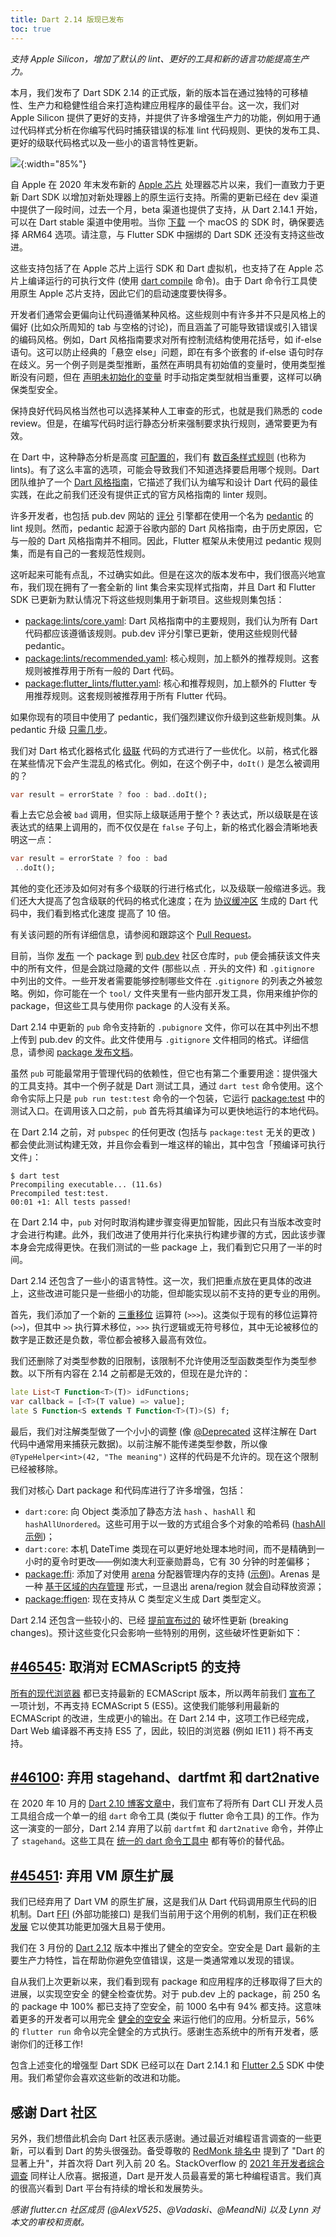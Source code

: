 ```yaml
---
title: Dart 2.14 版现已发布
toc: true
---
```


*支持 Apple Silicon，增加了默认的 lint、更好的工具和新的语言功能提高生产力。*

本月，我们发布了 Dart SDK 2.14 的正式版，新的版本旨在通过独特的可移植性、生产力和稳健性组合来打造构建应用程序的最佳平台。这一次，我们对 Apple Silicon 提供了更好的支持，并提供了许多增强生产力的功能，例如用于通过代码样式分析在你编写代码时捕获错误的标准 lint 代码规则、更快的发布工具、更好的级联代码格式以及一些小的语言特性更新。

![]({{site.flutter-files-cn}}/posts/flutter-cn/2021/announcing-dart-2-14/announcing-dart-2-14.png){:width="85%"}

自 Apple 在 2020 年末发布新的 [Apple 芯片](https://support.apple.com/zh-cn/HT211814 "Apple 芯片") 处理器芯片以来，我们一直致力于更新 Dart SDK 以增加对新处理器上的原生运行支持。所需的更新已经在 dev 渠道中提供了一段时间，过去一个月，beta 渠道也提供了支持，从 Dart 2.14.1 开始，可以在 Dart stable 渠道中使用啦。当你 [下载](https://dart.cn/get-dart "下载") 一个 macOS 的 SDK 时，确保要选择 ARM64 选项。请注意，与 Flutter SDK 中捆绑的 Dart SDK 还没有支持这些改进。

这些支持包括了在 Apple 芯片上运行 SDK 和 Dart 虚拟机，也支持了在 Apple 芯片上编译运行的可执行文件 (使用 [dart compile](https://dart.cn/tools/dart-compile "dart compile") 命令)。由于 Dart 命令行工具使用原生 Apple 芯片支持，因此它们的启动速度要快得多。

开发者们通常会更偏向让代码遵循某种风格。这些规则中有许多并不只是风格上的偏好 (比如众所周知的 tab 与空格的讨论)，而且涵盖了可能导致错误或引入错误的编码风格。例如，Dart 风格指南要求对所有控制流结构使用花括号，如 if-else 语句。这可以防止经典的「悬空 else」问题，即在有多个嵌套的 if-else 语句时存在歧义。另一个例子则是类型推断，虽然在声明具有初始值的变量时，使用类型推断没有问题，但在 [声明未初始化的变量](https://dart-lang.github.io/linter/lints/prefer_typing_uninitialized_variables.html "声明未初始化的变量") 时手动指定类型就相当重要，这样可以确保类型安全。

保持良好代码风格当然也可以选择某种人工审查的形式，也就是我们熟悉的 code review。但是，在编写代码时运行静态分析来强制要求执行规则，通常要更为有效。

在 Dart 中，这种静态分析是高度 [可配置的](https://dart.cn/guides/language/analysis-options "可配置的")，我们有 [数百条样式规则](https://dart.cn/tools/linter-rules "数百条样式规则") (也称为 lints)。有了这么丰富的选项，可能会导致我们不知道选择要启用哪个规则。Dart 团队维护了一个 [Dart 风格指南](https://dart.cn/guides/language/effective-dart/style "Dart 风格指南")，它描述了我们认为编写和设计 Dart 代码的最佳实践，在此之前我们还没有提供正式的官方风格指南的 linter 规则。

许多开发者，也包括 pub.dev 网站的 [评分](https://pub.flutter-io.cn/help/scoring "评分") 引擎都在使用一个名为 [pedantic](https://github.com/google/pedantic "pedantic") 的 lint 规则。然而，pedantic 起源于谷歌内部的 Dart 风格指南，由于历史原因，它与一般的 Dart 风格指南并不相同。因此，Flutter 框架从未使用过 pedantic 规则集，而是有自己的一套规范性规则。

这听起来可能有点乱，不过确实如此。但是在这次的版本发布中，我们很高兴地宣布，我们现在拥有了一套全新的 lint 集合来实现样式指南，并且 Dart 和 Flutter SDK 已更新为默认情况下将这些规则集用于新项目。这些规则集包括：

- [package:lints/core.yaml](https://github.com/dart-lang/lints/blob/main/lib/core.yaml "package:lints/core.yaml"): Dart 风格指南中的主要规则，我们认为所有 Dart 代码都应该遵循该规则。pub.dev 评分引擎已更新，使用这些规则代替 pedantic。
- [package:lints/recommended.yaml](https://github.com/dart-lang/lints/blob/main/lib/recommended.yaml "package:lints/recommended.yaml"): 核心规则，加上额外的推荐规则。这套规则被推荐用于所有一般的 Dart 代码。
- [package:flutter_lints/flutter.yaml](https://github.com/flutter/packages/blob/master/packages/flutter_lints/lib/flutter.yaml "package:flutter_lints/flutter.yaml"): 核心和推荐规则，加上额外的 Flutter 专用推荐规则。这套规则被推荐用于所有 Flutter 代码。

如果你现有的项目中使用了 pedantic，我们强烈建议你升级到这些新规则集。从 pedantic 升级 [只需几步](https://github.com/dart-lang/lints#migrating-from-packagepedantic "只需几步")。

我们对 Dart 格式化器格式化 [级联](https://dart.cn/guides/language/language-tour#cascade-notation "级联") 代码的方式进行了一些优化。以前，格式化器在某些情况下会产生混乱的格式化。例如，在这个例子中，`doIt()` 是怎么被调用的？

```dart
var result = errorState ? foo : bad..doIt();
```

看上去它总会被 `bad` 调用，但实际上级联适用于整个 ? 表达式，所以级联是在该表达式的结果上调用的，而不仅仅是在 `false` 子句上，新的格式化器会清晰地表明这一点：

```dart
var result = errorState ? foo : bad
 ..doIt();
```

其他的变化还涉及如何对有多个级联的行进行格式化，以及级联一般缩进多远。我们还大大提高了包含级联的代码的格式化速度；在为 [协议缓冲区](https://developers.google.cn/protocol-buffers/docs/reference/dart-generated "协议缓冲区") 生成的 Dart 代码中，我们看到格式化速度 <highlight>提高了 10 倍</highlight>。

有关该问题的所有详细信息，请参阅和跟踪这个 [Pull Request](https://github.com/dart-lang/dart_style/pull/1033 "Pull Request")。

目前，当你 [发布](https://dart.cn/tools/pub/publishing "发布") 一个 package 到 [pub.dev](https://pub.flutter-io.cn/ "pub.dev 社区仓库") 社区仓库时，`pub` 便会捕获该文件夹中的所有文件，但是会跳过隐藏的文件 (那些以点 `.` 开头的文件) 和 `.gitignore` 中列出的文件。一些开发者需要能够控制哪些文件在 `.gitignore` 的列表之外被忽略。例如，你可能在一个 `tool/` 文件夹里有一些内部开发工具，你用来维护你的 package，但这些工具与使用你 package 的人没有关系。

Dart 2.14 中更新的 `pub` 命令支持新的 `.pubignore` 文件，你可以在其中列出不想上传到 pub.dev 的文件。此文件使用与 `.gitignore` 文件相同的格式。详细信息，请参阅 [package 发布文档](https://dart.cn/tools/pub/publishing#what-files-are-published "package 发布文档")。

虽然 `pub` 可能最常用于管理代码的依赖性，但它也有第二个重要用途：提供强大的工具支持。其中一个例子就是 Dart 测试工具，通过 `dart test` 命令使用。这个命令实际上只是 `pub run test:test` 命令的一个包装，它运行 [package:test](https://github.com/dart-lang/test/blob/master/pkgs/test/bin/test.dart "package:test") 中的测试入口。在调用该入口之前，`pub` 首先将其编译为可以更快地运行的本地代码。

在 Dart 2.14 之前，对 `pubspec` 的任何更改 (包括与 `package:test` 无关的更改 ) 都会使此测试构建无效，并且你会看到一堆这样的输出，其中包含「预编译可执行文件」：

```console
$ dart test
Precompiling executable... (11.6s)
Precompiled test:test.
00:01 +1: All tests passed!
```

在 Dart 2.14 中，`pub` 对何时取消构建步骤变得更加智能，因此只有当版本改变时才会进行构建。此外，我们改进了使用并行化来执行构建步骤的方式，因此该步骤本身会完成得更快。在我们测试的一些 package 上，我们看到它只用了一半的时间。

Dart 2.14 还包含了一些小的语言特性。这一次，我们把重点放在更具体的改进上，这些改进可能只是一些细小的功能，但却能实现以前不支持的更专业的用例。

首先，我们添加了一个新的 [三重移位](https://github.com/dart-lang/language/issues/120 "三重移位") 运算符 (`>>>`)。这类似于现有的移位运算符 (`>>`)，但其中 `>>` 执行算术移位，`>>>` 执行逻辑或无符号移位，其中无论被移位的数字是正数还是负数，零位都会被移入最高有效位。

我们还删除了对类型参数的旧限制，该限制不允许使用泛型函数类型作为类型参数。以下所有内容在 2.14 之前都是无效的，但现在是允许的：

```dart
late List<T Function<T>(T)> idFunctions;
var callback = [<T>(T value) => value];
late S Function<S extends T Function<T>(T)>(S) f;
```

最后，我们对注解类型做了一个小小的调整 (像 [@Deprecated](https://api.dart.cn/stable/2.13.4/dart-core/Deprecated-class.html "@Deprecated") 这样注解在 Dart 代码中通常用来捕获元数据)。以前注解不能传递类型参数，所以像 `@TypeHelper<int>(42, "The meaning")` 这样的代码是不允许的。现在这个限制已经被移除。

我们对核心 Dart package 和代码库进行了许多增强，包括：

- `dart:core`: 向 Object 类添加了静态方法 `hash` 、`hashAll` 和 `hashAllUnordered`。这些可用于以一致的方式组合多个对象的哈希码 ([hashAll 示例](https://api.dart.cn/stable/2.14.0/dart-core/Object/hashAll.html "hashAll 示例"))；
- `dart:core`: 本机 DateTime 类现在可以更好地处理本地时间，而不是精确到一小时的夏令时更改——例如澳大利亚豪勋爵岛，它有 30 分钟的时差偏移；
- [package:ffi](https://pub.flutter-io.cn/packages/ffi "package:ffi"): 添加了对使用 [arena](https://pub.flutter-io.cn/documentation/ffi/latest/ffi/Arena-class.html "arena") 分配器管理内存的支持 ([示例](https://github.com/dart-lang/sdk/blob/master/samples/ffi/resource_management/arena_sample.dart "使用 arena 分配器管理内存的示例"))。Arenas 是一种 [基于区域的内存管理](https://en.wikipedia.org/wiki/Region-based_memory_management "基于区域的内存管理") 形式，一旦退出 arena/region 就会自动释放资源；
- [package:ffigen](https://pub.flutter-io.cn/packages/ffigen "package:ffigen"): 现在支持从 C 类型定义生成 Dart 类型定义。

Dart 2.14 还包含一些较小的、已经 [提前宣布过的](https://github.com/dart-lang/sdk/blob/master/docs/process/breaking-changes.md "提前宣布过的破坏性更新") 破坏性更新 (breaking changes)。预计这些变化只会影响一些特别的用例，这些破坏性更新如下：

## [#46545](https://github.com/dart-lang/sdk/issues/46545 "#46545"): 取消对 ECMAScript5 的支持

[所有的现代浏览器](https://caniuse.com/es6 "所有的现代浏览器") 都已支持最新的 ECMAScript 版本，所以两年前我们 [宣布了](https://groups.google.com/a/dartlang.org/g/announce/c/x7eDinVT6fM/m/ZSFl2a9tEAAJ "宣布不再支持 ES5") 一项计划，不再支持 ECMAScript 5 (ES5)。这使我们能够利用最新的 ECMAScript 的改进，生成更小的输出。在 Dart 2.14 中，这项工作已经完成，Dart Web 编译器不再支持 ES5 了，因此，较旧的浏览器 (例如 IE11 ) 将不再支持。

## [#46100](https://github.com/dart-lang/sdk/issues/46100 "#46100"): 弃用 stagehand、dartfmt 和 dart2native

在 2020 年 10 月的 [Dart 2.10 博客文章中](https://medium.com/dartlang/announcing-dart-2-10-350823952bd5 "Dart 2.10 博客文章中")，我们宣布了将所有 Dart CLI 开发人员工具组合成一个单一的组 `dart` 命令工具 (类似于 flutter 命令工具) 的工作。作为这一演变的一部分，Dart 2.14 弃用了以前 `dartfmt` 和 `dart2native` 命令，并停止了 `stagehand`。这些工具在 [统一的 dart 命令工具中](https://dart.cn/tools/dart-tool "统一的 dart 命令工具中") 都有等价的替代品。

## [#45451](https://github.com/dart-lang/sdk/issues/45451 "#45451"): 弃用 VM 原生扩展

我们已经弃用了 Dart VM 的原生扩展，这是我们从 Dart 代码调用原生代码的旧机制。Dart [FFI](https://dart.cn/guides/libraries/c-interop "FFI") (外部功能接口) 是我们当前用于这个用例的机制，我们正在积极 [发展](https://mp.weixin.qq.com/s/pmfJ3Q8wJ_fM0VTNWeaSqg) 它以使其功能更加强大且易于使用。

我们在 3 月份的 [Dart 2.12](/posts/announcing-dart-2-12) 版本中推出了健全的空安全。空安全是 Dart 最新的主要生产力特性，旨在帮助你避免空值错误，这是一类通常难以发现的错误。

自从我们上次更新以来，我们看到现有 package 和应用程序的迁移取得了巨大的进展，以实现空安全 的健全检查优势。对于 pub.dev 上的 package，前 250 名的 package 中 100% 都已支持了空安全，前 1000 名中有 94% 都支持。这意味着更多的开发者可以用完全 [健全的空安全](https://dart.cn/null-safety/unsound-null-safety#sound-and-unsound-null-safety "健全的空安全") 来运行他们的应用。分析显示，56% 的 `flutter run` 命令以完全健全的方式执行。感谢生态系统中的所有开发者，感谢你们的迁移工作!

包含上述变化的增强型 Dart SDK 已经可以在 Dart 2.14.1 和 [Flutter 2.5](/posts/whats-new-in-flutter-2-5) SDK 中使用。我们希望你会喜欢这些新的改进和功能。

## 感谢 Dart 社区

另外，我们想借此机会向 Dart 社区表示感谢。通过最近对编程语言调查的一些更新，可以看到 Dart 的势头很强劲。备受尊敬的 [RedMonk 排名中](https://redmonk.com/sogrady/2021/08/05/language-rankings-6-21/ "RedMonk 排名中") 提到了 "Dart 的显著上升"，并首次将 Dart 列入前 20 名。StackOverflow 的 [2021 年开发者综合调查](https://insights.stackoverflow.com/survey/2021#technology-most-loved-dreaded-and-wanted "2021 年开发者综合调查") 同样让人欣喜。据报道，Dart 是开发人员最喜爱的第七种编程语言。我们真的很高兴看到 Dart 平台有持续的增长和发展势头。

*感谢 flutter.cn 社区成员 (@AlexV525、@Vadaski、@MeandNi) 以及 Lynn 对本文的审校和贡献。*
